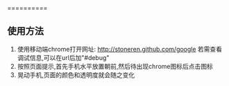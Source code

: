 ==========

使用方法
--------

1. 使用移动端chrome打开网址: http://stoneren.github.com/google 若需查看调试信息,可以在url后加"#debug"
2. 按照页面提示,首先手机水平放置朝前,然后待出现chrome图标后点击图标
3. 晃动手机,页面的颜色和透明度就会随之变化
